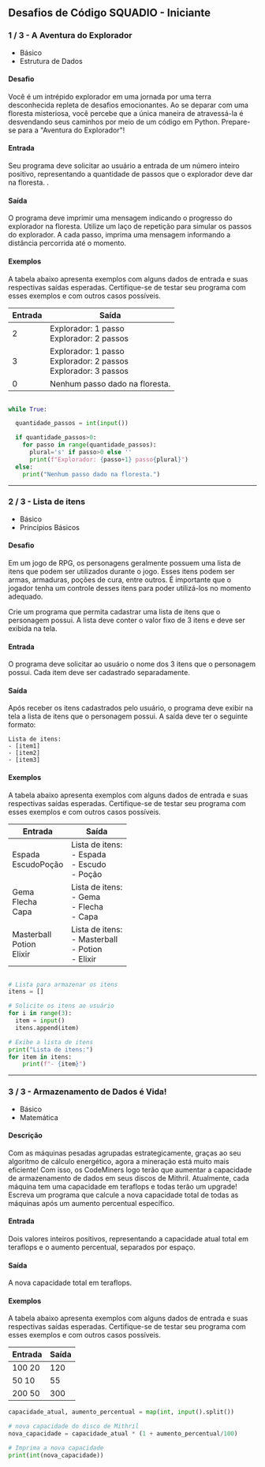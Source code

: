 ## Desafios de Código SQUADIO - Iniciante

### 1 / 3 - A Aventura do Explorador

* Básico
* Estrutura de Dados

#### Desafio

Você é um intrépido explorador em uma jornada por uma terra desconhecida repleta de desafios emocionantes. Ao se deparar com uma floresta misteriosa, você percebe que a única maneira de atravessá-la é desvendando seus caminhos por meio de um código em Python. Prepare-se para a "Aventura do Explorador"!

#### Entrada

Seu programa deve solicitar ao usuário a entrada de um número inteiro positivo, representando a quantidade de passos que o explorador deve dar na floresta. .

#### Saída

O programa deve imprimir uma mensagem indicando o progresso do explorador na floresta. Utilize um laço de repetição para simular os passos do explorador. A cada passo, imprima uma mensagem informando a distância percorrida até o momento.

#### Exemplos

A tabela abaixo apresenta exemplos com alguns dados de entrada e suas respectivas saídas esperadas. Certifique-se de testar seu programa com esses exemplos e com outros casos possíveis.

Entrada	| Saída
--- | ---
2 | Explorador: 1 passo<br>Explorador: 2 passos
3 | Explorador: 1 passo<br>Explorador: 2 passos<br>Explorador: 3 passos
0 | Nenhum passo dado na floresta.

```py

while True:

  quantidade_passos = int(input())

  if quantidade_passos>0:
    for passo in range(quantidade_passos):
      plural='s' if passo>0 else '' 
      print(f"Explorador: {passo+1} passo{plural}")
  else:
    print("Nenhum passo dado na floresta.")

```

---

### 2 / 3 - Lista de itens

* Básico
* Princípios Básicos

#### Desafio

Em um jogo de RPG, os personagens geralmente possuem uma lista de itens que podem ser utilizados durante o jogo. Esses itens podem ser armas, armaduras, poções de cura, entre outros. É importante que o jogador tenha um controle desses itens para poder utilizá-los no momento adequado.

Crie um programa que permita cadastrar uma lista de itens que o personagem possui. A lista deve conter o valor fixo de 3 itens e deve ser exibida na tela.

#### Entrada

O programa deve solicitar ao usuário o nome dos 3 itens que o personagem possui. Cada item deve ser cadastrado separadamente.

#### Saída

Após receber os itens cadastrados pelo usuário, o programa deve exibir na tela a lista de itens que o personagem possui. A saída deve ter o seguinte formato:

```
Lista de itens:
- [item1]
- [item2]
- [item3]
```


#### Exemplos

A tabela abaixo apresenta exemplos com alguns dados de entrada e suas respectivas saídas esperadas. Certifique-se de testar seu programa com esses exemplos e com outros casos possíveis.

Entrada	| Saída
--- | ---
Espada<br>EscudoPoção | Lista de itens:<br>- Espada<br>- Escudo<br>- Poção
Gema<br>Flecha<br>Capa | Lista de itens:<br>- Gema<br>- Flecha<br>- Capa
Masterball<br>Potion<br>Elixir | Lista de itens:<br>- Masterball<br>- Potion<br>- Elixir

``` python

# Lista para armazenar os itens
itens = []

# Solicite os itens ao usuário
for i in range(3):
  item = input()
  itens.append(item)

# Exibe a lista de itens
print("Lista de itens:")
for item in itens:
    print(f"- {item}")

```

---

### 3 / 3 - Armazenamento de Dados é Vida!
* Básico
* Matemática

#### Descrição

Com as máquinas pesadas agrupadas estrategicamente, graças ao seu algoritmo de cálculo energético, agora a mineração está muito mais eficiente! Com isso, os CodeMiners logo terão que aumentar a capacidade de armazenamento de dados em seus discos de Mithril. Atualmente, cada máquina tem uma capacidade em teraflops e todas terão um upgrade! Escreva um programa que calcule a nova capacidade total de todas as máquinas após um aumento percentual específico.

#### Entrada

Dois valores inteiros positivos, representando a capacidade atual total em teraflops e o aumento percentual, separados por espaço.

#### Saída

A nova capacidade total em teraflops.

#### Exemplos

A tabela abaixo apresenta exemplos com alguns dados de entrada e suas respectivas saídas esperadas. Certifique-se de testar seu programa com esses exemplos e com outros casos possíveis.

Entrada | Saída
--- | ---
100 20 | 120
50 10 | 55
200 50 | 300

```py
capacidade_atual, aumento_percentual = map(int, input().split())

# nova capacidade do disco de Mithril
nova_capacidade = capacidade_atual * (1 + aumento_percentual/100)

# Imprima a nova capacidade
print(int(nova_capacidade))

```
